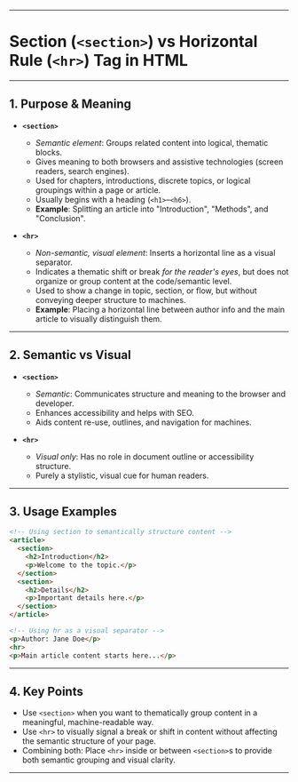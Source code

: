 
---

# Section (`<section>`) vs Horizontal Rule (`<hr>`) Tag in HTML

---

## 1. Purpose & Meaning

- **`<section>`**
  - *Semantic element*: Groups related content into logical, thematic blocks.
  - Gives meaning to both browsers and assistive technologies (screen readers, search engines).
  - Used for chapters, introductions, discrete topics, or logical groupings within a page or article.
  - Usually begins with a heading (`<h1>`–`<h6>`).
  - **Example**: Splitting an article into "Introduction", "Methods", and "Conclusion".

- **`<hr>`**
  - *Non-semantic, visual element*: Inserts a horizontal line as a visual separator.
  - Indicates a thematic shift or break *for the reader's eyes*, but does not organize or group content at the code/semantic level.
  - Used to show a change in topic, section, or flow, but without conveying deeper structure to machines.
  - **Example**: Placing a horizontal line between author info and the main article to visually distinguish them.

---

## 2. Semantic vs Visual

- **`<section>`**
  - *Semantic*: Communicates structure and meaning to the browser and developer.
  - Enhances accessibility and helps with SEO.
  - Aids content re-use, outlines, and navigation for machines.

- **`<hr>`**
  - *Visual only*: Has no role in document outline or accessibility structure.
  - Purely a stylistic, visual cue for human readers.

---

## 3. Usage Examples

```html
<!-- Using section to semantically structure content -->
<article>
  <section>
    <h2>Introduction</h2>
    <p>Welcome to the topic.</p>
  </section>
  <section>
    <h2>Details</h2>
    <p>Important details here.</p>
  </section>
</article>

<!-- Using hr as a visual separator -->
<p>Author: Jane Doe</p>
<hr>
<p>Main article content starts here...</p>
```

---

## 4. Key Points

- Use `<section>` when you want to thematically group content in a meaningful, machine-readable way.
- Use `<hr>` to visually signal a break or shift in content without affecting the semantic structure of your page.
- Combining both: Place `<hr>` inside or between `<section>`s to provide both semantic grouping and visual clarity.

---
